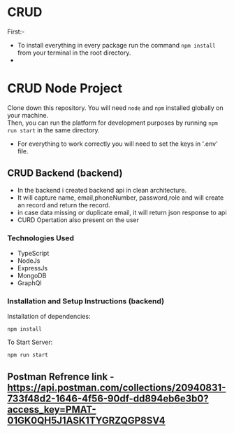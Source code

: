 # CRUD
First:-
- To install everything in every package run the command `npm install` from your terminal in the root directory.
-


# CRUD Node Project


Clone down this repository. You will need `node` and `npm` installed globally on your machine.  
 Then, you can run the platform for development purposes by running `npm run start` in the same directory.
- For everything to work correctly you will need to set the keys in '.env' file.

## CRUD Backend (backend)

- In the backend i created backend api in clean architecture.
- It will capture name, email,phoneNumber, password,role and  will create an record and return the record.
- in case data missing or duplicate email, it will return json response to api
- CURD Opertation also present on the user

### Technologies Used
- TypeScript
- NodeJs
- ExpressJs
- MongoDB
- GraphQl

### Installation and Setup Instructions (backend)


Installation of dependencies:

`npm install`
  
To Start Server:

`npm run start`

## Postman Refrence link - https://api.postman.com/collections/20940831-733f48d2-1646-4f56-90df-dd894eb6e3b0?access_key=PMAT-01GK0QH5J1ASK1TYGRZQGP8SV4
